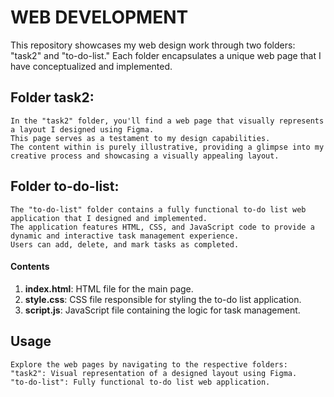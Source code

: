 # WEB DEVELOPMENT

This repository showcases my web design work through two folders: "task2" and "to-do-list." Each folder encapsulates a unique web page that I have conceptualized and implemented.

## Folder task2:
```
In the "task2" folder, you'll find a web page that visually represents a layout I designed using Figma. 
This page serves as a testament to my design capabilities. 
The content within is purely illustrative, providing a glimpse into my creative process and showcasing a visually appealing layout.
```

## Folder to-do-list:
```
The "to-do-list" folder contains a fully functional to-do list web application that I designed and implemented.
The application features HTML, CSS, and JavaScript code to provide a dynamic and interactive task management experience. 
Users can add, delete, and mark tasks as completed.
```
#### Contents

   1. **index.html**: HTML file for the main page.
   2. **style.css**: CSS file responsible for styling the to-do list application.
   3. **script.js**: JavaScript file containing the logic for task management.

## Usage
```
Explore the web pages by navigating to the respective folders:
"task2": Visual representation of a designed layout using Figma.
"to-do-list": Fully functional to-do list web application.
```
